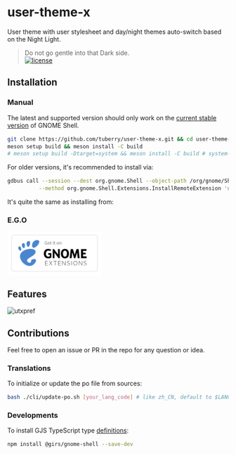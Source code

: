 <!--
SPDX-FileCopyrightText: tuberry
SPDX-License-Identifier: CC-BY-SA-4.0
-->
# user-theme-x

User theme with user stylesheet and day/night themes auto-switch based on the Night Light.
> Do not go gentle into that Dark side.\
[![license]](/LICENSE.md)

## Installation

### Manual

The latest and supported version should only work on the [current stable version](https://release.gnome.org/calendar/#branches) of GNOME Shell.

```bash
git clone https://github.com/tuberry/user-theme-x.git && cd user-theme-x
meson setup build && meson install -C build
# meson setup build -Dtarget=system && meson install -C build # system-wide, default --prefix=/usr/local
```

For older versions, it's recommended to install via:

```bash
gdbus call --session --dest org.gnome.Shell --object-path /org/gnome/Shell \
          --method org.gnome.Shell.Extensions.InstallRemoteExtension 'user-theme-x@tuberry.github.io'
```

It's quite the same as installing from:

### E.G.O

[<img src="https://raw.githubusercontent.com/andyholmes/gnome-shell-extensions-badge/master/get-it-on-ego.svg?sanitize=true" alt="Get it on GNOME Extensions" height="100" align="middle">][EGO]

## Features

![utxpref](https://github.com/user-attachments/assets/2b96bcf1-22de-4bbe-ac68-012baa6c12c1)

## Contributions

Feel free to open an issue or PR in the repo for any question or idea.

### Translations

To initialize or update the po file from sources:

```bash
bash ./cli/update-po.sh [your_lang_code] # like zh_CN, default to $LANG
```

### Developments

To install GJS TypeScript type [definitions](https://www.npmjs.com/package/@girs/gnome-shell):

```bash
npm install @girs/gnome-shell --save-dev
```

[EGO]:https://extensions.gnome.org/extension/3019/user-themes-x/
[license]:https://img.shields.io/badge/license-GPLv3+-green.svg
